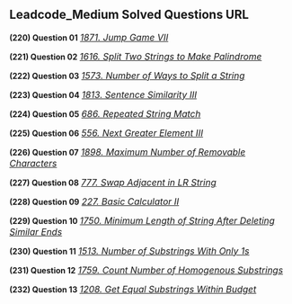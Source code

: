 ## Leadcode_Medium Solved Questions URL

**(220) Question 01** <a href="https://leetcode.com/problems/jump-game-vii/submissions/941443533/" target="_blank" style="font-size: 16px;dispaly:inline-block;">_1871. Jump Game VII_</a> <br/>

**(221) Question 02** <a href="https://leetcode.com/problems/split-two-strings-to-make-palindrome/submissions/941502237/" target="_blank" style="font-size: 16px;dispaly:inline-block;">_1616. Split Two Strings to Make Palindrome_</a> <br/>

**(222) Question 03** <a href="https://leetcode.com/problems/number-of-ways-to-split-a-string/submissions/941976667/" target="_blank" style="font-size: 16px;dispaly:inline-block;">_1573. Number of Ways to Split a String_</a> <br/>

**(223) Question 04** <a href="https://leetcode.com/problems/sentence-similarity-iii/submissions/942950377/" target="_blank" style="font-size: 16px;dispaly:inline-block;">_1813. Sentence Similarity III_</a> <br/>

**(224) Question 05** <a href="https://leetcode.com/problems/repeated-string-match/submissions/943102101/" target="_blank" style="font-size: 16px;dispaly:inline-block;">_686. Repeated String Match_</a> <br/>

**(225) Question 06** <a href="https://leetcode.com/problems/next-greater-element-iii/submissions/944911710/" target="_blank" style="font-size: 16px;dispaly:inline-block;">_556. Next Greater Element III_</a> <br/>

**(226) Question 07** <a href="https://leetcode.com/problems/maximum-number-of-removable-characters/submissions/945260806/" target="_blank" style="font-size: 16px;dispaly:inline-block;">_1898. Maximum Number of Removable Characters_</a> <br/>

**(227) Question 08** <a href="https://leetcode.com/problems/swap-adjacent-in-lr-string/submissions/945298855/" target="_blank" style="font-size: 16px;dispaly:inline-block;">_777. Swap Adjacent in LR String_</a> <br/>

**(228) Question 09** <a href="https://leetcode.com/problems/basic-calculator-ii/submissions/945891387/" target="_blank" style="font-size: 16px;dispaly:inline-block;">_227. Basic Calculator II_</a> <br/>

**(229) Question 10** <a href="https://leetcode.com/problems/minimum-length-of-string-after-deleting-similar-ends/submissions/945975342/" target="_blank" style="font-size: 16px;dispaly:inline-block;">_1750. Minimum Length of String After Deleting Similar Ends_</a> <br/>

**(230) Question 11** <a href="https://leetcode.com/problems/number-of-substrings-with-only-1s/submissions/945999730/" target="_blank" style="font-size: 16px;dispaly:inline-block;">_1513. Number of Substrings With Only 1s_</a> <br/>

**(231) Question 12** <a href="https://leetcode.com/problems/count-number-of-homogenous-substrings/submissions/946014707/" target="_blank" style="font-size: 16px;dispaly:inline-block;">_1759. Count Number of Homogenous Substrings_</a> <br/>

**(232) Question 13** <a href="https://leetcode.com/problems/get-equal-substrings-within-budget/submissions/947144953/" target="_blank" style="font-size: 16px;dispaly:inline-block;">_1208. Get Equal Substrings Within Budget_</a> <br/>

